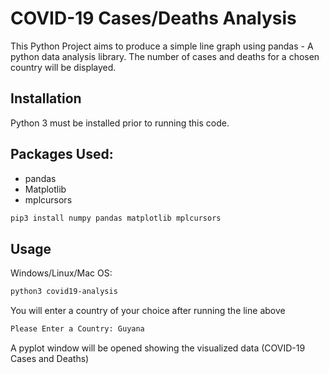 # COVID-19 Cases/Deaths Analysis

This Python Project aims to produce a simple line graph using pandas - A python data analysis library.
The number of cases and deaths for a chosen country will be displayed.

## Installation
Python 3 must be installed prior to running this code.

## Packages Used:
* pandas
* Matplotlib
* mplcursors

```sh
pip3 install numpy pandas matplotlib mplcursors
```

## Usage
Windows/Linux/Mac OS:

```sh
python3 covid19-analysis
```

You will enter a country of your choice after running the line above
```sh
Please Enter a Country: Guyana
```

A pyplot window will be opened showing the visualized data (COVID-19 Cases and Deaths)
